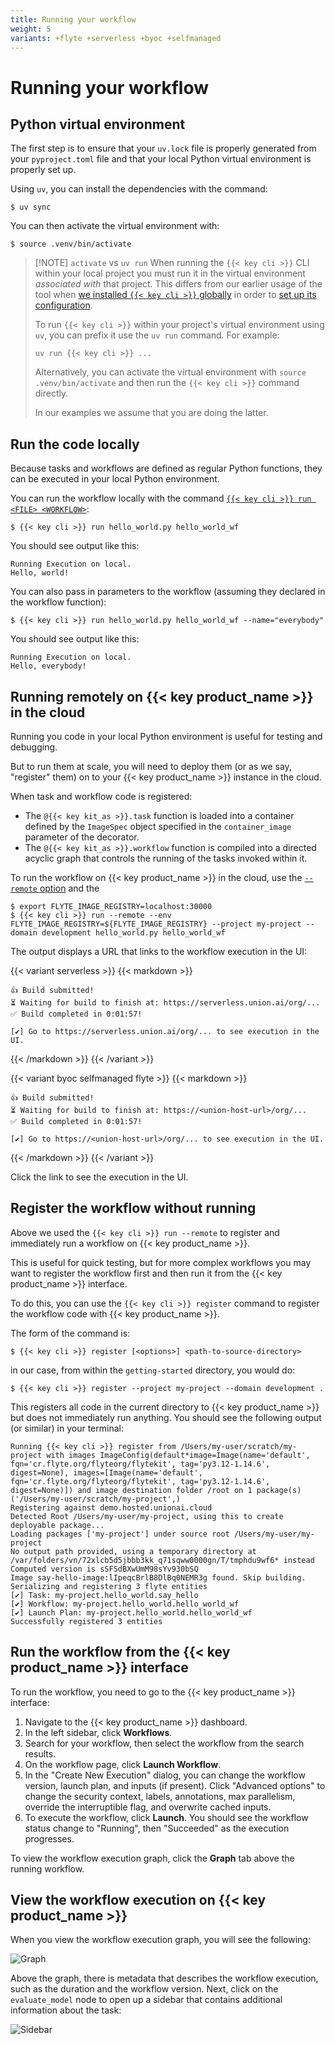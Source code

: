 ```yaml
---
title: Running your workflow
weight: 5
variants: +flyte +serverless +byoc +selfmanaged
---
```


# Running your workflow

## Python virtual environment

The first step is to ensure that your `uv.lock` file is properly generated from your `pyproject.toml` file and that your local Python virtual environment is properly set up.

Using `uv`, you can install the dependencies with the command:

```shell
$ uv sync
```

You can then activate the virtual environment with:

```shell
$ source .venv/bin/activate
```

> [!NOTE] `activate` vs `uv run`
> When running the `{{< key cli >}}` CLI within your local project you must run it in the virtual
> environment _associated with_ that project.
> This differs from our earlier usage of the tool when
> [we installed `{{< key cli >}}` globally](./local-setup#install-the--cli--cli) in order to
> [set up its configuration](./local-setup#configure-the-connection-to-your--product_full--instance).
>
> To run `{{< key cli >}}` within your project's virtual environment using `uv`,
> you can prefix it use the `uv run` command. For example:
>
> `uv run {{< key cli >}} ...`
>
> Alternatively, you can activate the virtual environment with `source .venv/bin/activate` and then
> run the `{{< key cli >}}` command directly.
>
> In our examples we assume that you are doing the latter.

## Run the code locally

Because tasks and workflows are defined as regular Python functions, they can be executed in your local Python environment.

You can run the workflow locally with the command [`{{< key cli >}} run <FILE> <WORKFLOW>`](../../api-reference/union-cli#union-cli-commands):

```shell
$ {{< key cli >}} run hello_world.py hello_world_wf
```

You should see output like this:

```shell
Running Execution on local.
Hello, world!
```

You can also pass in parameters to the workflow (assuming they declared in the workflow function):

```shell
$ {{< key cli >}} run hello_world.py hello_world_wf --name="everybody"
```

You should see output like this:

```shell
Running Execution on local.
Hello, everybody!
```

## Running remotely on {{< key product_name >}} in the cloud

Running you code in your local Python environment is useful for testing and debugging.

But to run them at scale, you will need to deploy them (or as we say, "register" them) on to your {{< key product_name >}} instance in the cloud.

When task and workflow code is registered:

* The `@{{< key kit_as >}}.task` function is loaded into a container defined by the `ImageSpec` object specified in the `container_image` parameter of the decorator.
* The `@{{< key kit_as >}}.workflow` function is compiled into a directed acyclic graph that controls the running of the tasks invoked within it.

To run the workflow on {{< key product_name >}} in the cloud, use the [`--remote` option](../../api-reference/union-cli#union-cli-commands) and the

```shell
$ export FLYTE_IMAGE_REGISTRY=localhost:30000
$ {{< key cli >}} run --remote --env FLYTE_IMAGE_REGISTRY=${FLYTE_IMAGE_REGISTRY} --project my-project --domain development hello_world.py hello_world_wf
```

The output displays a URL that links to the workflow execution in the UI:

{{< variant serverless >}}
{{< markdown >}}

```shell
👍 Build submitted!
⏳ Waiting for build to finish at: https://serverless.union.ai/org/...
✅ Build completed in 0:01:57!

[✔] Go to https://serverless.union.ai/org/... to see execution in the UI.
```

{{< /markdown >}}
{{< /variant >}}

{{< variant byoc selfmanaged flyte >}}
{{< markdown >}}

```shell
👍 Build submitted!
⏳ Waiting for build to finish at: https://<union-host-url>/org/...
✅ Build completed in 0:01:57!

[✔] Go to https://<union-host-url>/org/... to see execution in the UI.
```

{{< /markdown >}}
{{< /variant >}}

Click the link to see the execution in the UI.

## Register the workflow without running

Above we used the `{{< key cli >}} run --remote` to register and immediately run a workflow on {{< key product_name >}}.

This is useful for quick testing, but for more complex workflows you may want to register the workflow first and then run it from the {{< key product_name >}} interface.

To do this, you can use the `{{< key cli >}} register` command to register the workflow code with {{< key product_name >}}.

The form of the command is:

```shell
$ {{< key cli >}} register [<options>] <path-to-source-directory>
```

in our case, from within the `getting-started` directory, you would do:

```shell
$ {{< key cli >}} register --project my-project --domain development .
```

This registers all code in the current directory to {{< key product_name >}} but does not immediately run anything.
You should see the following output (or similar) in your terminal:

```shell
Running {{< key cli >}} register from /Users/my-user/scratch/my-project with images ImageConfig(default*image=Image(name='default', fqn='cr.flyte.org/flyteorg/flytekit', tag='py3.12-1.14.6', digest=None), images=[Image(name='default', fqn='cr.flyte.org/flyteorg/flytekit', tag='py3.12-1.14.6', digest=None)]) and image destination folder /root on 1 package(s) ('/Users/my-user/scratch/my-project',)
Registering against demo.hosted.unionai.cloud
Detected Root /Users/my-user/my-project, using this to create deployable package...
Loading packages ['my-project'] under source root /Users/my-user/my-project
No output path provided, using a temporary directory at /var/folders/vn/72xlcb5d5jbbb3kk_q71sqww0000gn/T/tmphdu9wf6* instead
Computed version is sSFSdBXwUmM98sYv930bSQ
Image say-hello-image:lIpeqcBrlB8DlBq0NEMR3g found. Skip building.
Serializing and registering 3 flyte entities
[✔] Task: my-project.hello_world.say_hello
[✔] Workflow: my-project.hello_world.hello_world_wf
[✔] Launch Plan: my-project.hello_world.hello_world_wf
Successfully registered 3 entities
```

## Run the workflow from the {{< key product_name >}} interface

To run the workflow, you need to go to the {{< key product_name >}} interface:

1. Navigate to the {{< key product_name >}} dashboard.
2. In the left sidebar, click **Workflows**.
3. Search for your workflow, then select the workflow from the search results.
4. On the workflow page, click **Launch Workflow**.
5. In the "Create New Execution" dialog, you can change the workflow version, launch plan, and inputs (if present). Click "Advanced options" to change the security context, labels, annotations, max parallelism, override the interruptible flag, and overwrite cached inputs.
6. To execute the workflow, click **Launch**. You should see the workflow status change to "Running", then "Succeeded" as the execution progresses.

To view the workflow execution graph, click the **Graph** tab above the running workflow.

## View the workflow execution on {{< key product_name >}}

When you view the workflow execution graph, you will see the following:

![Graph](../../_static/images/user-guide/getting-started/running-your-workflow/graph.png)

Above the graph, there is metadata that describes the workflow execution, such as the
duration and the workflow version. Next, click on the `evaluate_model` node to open up a
sidebar that contains additional information about the task:

![Sidebar](../../_static/images/user-guide/getting-started/running-your-workflow/sidebar.png)

